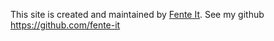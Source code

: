 This site is created and maintained by [Fente It](https://fenteit.no).
See my github https://github.com/fente-it